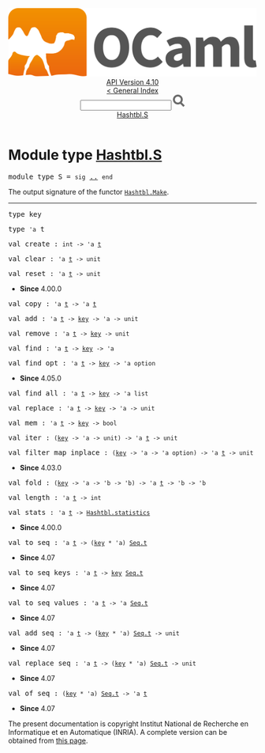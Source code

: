 <!-- ((! set title API !)) ((! set documentation !)) ((! set api !)) ((! set nobreadcrumb !)) -->
<div class="api"><header><nav class="toc brand"><a class="brand" href="https://ocaml.org/"><img src="colour-logo-gray.svg" class="svg" alt="OCaml"></a></nav><nav class="toc"><div class="toc_version"><a href="/docs" id="version-select">API Version 4.10</a></div><a href="index.html">&lt; General Index</a><div class="api_search"><input type="text" name="apisearch" id="api_search" oninput="mySearch(false);" onkeypress="this.oninput();" onclick="this.oninput();" onpaste="this.oninput();">
<img src="search_icon.svg" alt="Search" class="svg" onclick="mySearch(false)"></div>
<div id="search_results"></div><div class="toc_title"><a href="#top">Hashtbl.S</a></div><ul></ul></nav></header>

<h1>Module type <a href="type_Hashtbl.S.html">Hashtbl.S</a></h1>

<pre><span id="MODULETYPES"><span class="keyword">module type</span> S</span> = <code class="code"><span class="keyword">sig</span></code> <a href="Hashtbl.S.html">..</a> <code class="code"><span class="keyword">end</span></code></pre><div class="info modtype top">
<div class="info-desc">
<p>The output signature of the functor <a href="Hashtbl.Make.html"><code class="code"><span class="constructor">Hashtbl</span>.<span class="constructor">Make</span></code></a>.</p>
</div>
</div>
<hr width="100%">

<pre><span id="TYPEkey"><span class="keyword">type</span> <code class="type"></code>key</span> </pre>


<pre><span id="TYPEt"><span class="keyword">type</span> <code class="type">'a</code> t</span> </pre>


<pre><span id="VALcreate"><span class="keyword">val</span> create</span> : <code class="type">int -&gt; 'a <a href="Hashtbl.S.html#TYPEt">t</a></code></pre>
<pre><span id="VALclear"><span class="keyword">val</span> clear</span> : <code class="type">'a <a href="Hashtbl.S.html#TYPEt">t</a> -&gt; unit</code></pre>
<pre><span id="VALreset"><span class="keyword">val</span> reset</span> : <code class="type">'a <a href="Hashtbl.S.html#TYPEt">t</a> -&gt; unit</code></pre><div class="info ">
<ul class="info-attributes">
<li><b>Since</b> 4.00.0</li>
</ul>
</div>

<pre><span id="VALcopy"><span class="keyword">val</span> copy</span> : <code class="type">'a <a href="Hashtbl.S.html#TYPEt">t</a> -&gt; 'a <a href="Hashtbl.S.html#TYPEt">t</a></code></pre>
<pre><span id="VALadd"><span class="keyword">val</span> add</span> : <code class="type">'a <a href="Hashtbl.S.html#TYPEt">t</a> -&gt; <a href="Hashtbl.S.html#TYPEkey">key</a> -&gt; 'a -&gt; unit</code></pre>
<pre><span id="VALremove"><span class="keyword">val</span> remove</span> : <code class="type">'a <a href="Hashtbl.S.html#TYPEt">t</a> -&gt; <a href="Hashtbl.S.html#TYPEkey">key</a> -&gt; unit</code></pre>
<pre><span id="VALfind"><span class="keyword">val</span> find</span> : <code class="type">'a <a href="Hashtbl.S.html#TYPEt">t</a> -&gt; <a href="Hashtbl.S.html#TYPEkey">key</a> -&gt; 'a</code></pre>
<pre><span id="VALfind_opt"><span class="keyword">val</span> find_opt</span> : <code class="type">'a <a href="Hashtbl.S.html#TYPEt">t</a> -&gt; <a href="Hashtbl.S.html#TYPEkey">key</a> -&gt; 'a option</code></pre><div class="info ">
<ul class="info-attributes">
<li><b>Since</b> 4.05.0</li>
</ul>
</div>

<pre><span id="VALfind_all"><span class="keyword">val</span> find_all</span> : <code class="type">'a <a href="Hashtbl.S.html#TYPEt">t</a> -&gt; <a href="Hashtbl.S.html#TYPEkey">key</a> -&gt; 'a list</code></pre>
<pre><span id="VALreplace"><span class="keyword">val</span> replace</span> : <code class="type">'a <a href="Hashtbl.S.html#TYPEt">t</a> -&gt; <a href="Hashtbl.S.html#TYPEkey">key</a> -&gt; 'a -&gt; unit</code></pre>
<pre><span id="VALmem"><span class="keyword">val</span> mem</span> : <code class="type">'a <a href="Hashtbl.S.html#TYPEt">t</a> -&gt; <a href="Hashtbl.S.html#TYPEkey">key</a> -&gt; bool</code></pre>
<pre><span id="VALiter"><span class="keyword">val</span> iter</span> : <code class="type">(<a href="Hashtbl.S.html#TYPEkey">key</a> -&gt; 'a -&gt; unit) -&gt; 'a <a href="Hashtbl.S.html#TYPEt">t</a> -&gt; unit</code></pre>
<pre><span id="VALfilter_map_inplace"><span class="keyword">val</span> filter_map_inplace</span> : <code class="type">(<a href="Hashtbl.S.html#TYPEkey">key</a> -&gt; 'a -&gt; 'a option) -&gt; 'a <a href="Hashtbl.S.html#TYPEt">t</a> -&gt; unit</code></pre><div class="info ">
<ul class="info-attributes">
<li><b>Since</b> 4.03.0</li>
</ul>
</div>

<pre><span id="VALfold"><span class="keyword">val</span> fold</span> : <code class="type">(<a href="Hashtbl.S.html#TYPEkey">key</a> -&gt; 'a -&gt; 'b -&gt; 'b) -&gt; 'a <a href="Hashtbl.S.html#TYPEt">t</a> -&gt; 'b -&gt; 'b</code></pre>
<pre><span id="VALlength"><span class="keyword">val</span> length</span> : <code class="type">'a <a href="Hashtbl.S.html#TYPEt">t</a> -&gt; int</code></pre>
<pre><span id="VALstats"><span class="keyword">val</span> stats</span> : <code class="type">'a <a href="Hashtbl.S.html#TYPEt">t</a> -&gt; <a href="Hashtbl.html#TYPEstatistics">Hashtbl.statistics</a></code></pre><div class="info ">
<ul class="info-attributes">
<li><b>Since</b> 4.00.0</li>
</ul>
</div>

<pre><span id="VALto_seq"><span class="keyword">val</span> to_seq</span> : <code class="type">'a <a href="Hashtbl.S.html#TYPEt">t</a> -&gt; (<a href="Hashtbl.S.html#TYPEkey">key</a> * 'a) <a href="Seq.html#TYPEt">Seq.t</a></code></pre><div class="info ">
<ul class="info-attributes">
<li><b>Since</b> 4.07</li>
</ul>
</div>

<pre><span id="VALto_seq_keys"><span class="keyword">val</span> to_seq_keys</span> : <code class="type">'a <a href="Hashtbl.S.html#TYPEt">t</a> -&gt; <a href="Hashtbl.S.html#TYPEkey">key</a> <a href="Seq.html#TYPEt">Seq.t</a></code></pre><div class="info ">
<ul class="info-attributes">
<li><b>Since</b> 4.07</li>
</ul>
</div>

<pre><span id="VALto_seq_values"><span class="keyword">val</span> to_seq_values</span> : <code class="type">'a <a href="Hashtbl.S.html#TYPEt">t</a> -&gt; 'a <a href="Seq.html#TYPEt">Seq.t</a></code></pre><div class="info ">
<ul class="info-attributes">
<li><b>Since</b> 4.07</li>
</ul>
</div>

<pre><span id="VALadd_seq"><span class="keyword">val</span> add_seq</span> : <code class="type">'a <a href="Hashtbl.S.html#TYPEt">t</a> -&gt; (<a href="Hashtbl.S.html#TYPEkey">key</a> * 'a) <a href="Seq.html#TYPEt">Seq.t</a> -&gt; unit</code></pre><div class="info ">
<ul class="info-attributes">
<li><b>Since</b> 4.07</li>
</ul>
</div>

<pre><span id="VALreplace_seq"><span class="keyword">val</span> replace_seq</span> : <code class="type">'a <a href="Hashtbl.S.html#TYPEt">t</a> -&gt; (<a href="Hashtbl.S.html#TYPEkey">key</a> * 'a) <a href="Seq.html#TYPEt">Seq.t</a> -&gt; unit</code></pre><div class="info ">
<ul class="info-attributes">
<li><b>Since</b> 4.07</li>
</ul>
</div>

<pre><span id="VALof_seq"><span class="keyword">val</span> of_seq</span> : <code class="type">(<a href="Hashtbl.S.html#TYPEkey">key</a> * 'a) <a href="Seq.html#TYPEt">Seq.t</a> -&gt; 'a <a href="Hashtbl.S.html#TYPEt">t</a></code></pre><div class="info ">
<ul class="info-attributes">
<li><b>Since</b> 4.07</li>
</ul>
</div>

<div class="copyright">The present documentation is copyright Institut National de Recherche en Informatique et en Automatique (INRIA). A complete version can be obtained from <a href="http://caml.inria.fr/pub/docs/manual-ocaml/">this page</a>.</div></div>